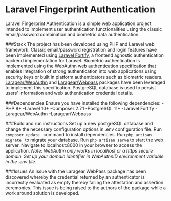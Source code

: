 # Laravel Fingerprint Authentication
Laravel Fingerprint Authentication is a simple web application project intended to implement user authentication functionalities using the classic email/password combination and biometric data authentication.

###Stack
The project has been developed using PHP and Laravel web framework. Classic email/password registration and login features have been implemented using [Laravel Fortify](), a frontend agnostic authentication backend implementation for Laravel.
Biometric authentication is implemented using the WebAuthn web authentication specification that enables integration of strong authentication into web applications using security keys or built in platform authenticators such as  biometric readers. [Laragear/WebAuthn]() and [Laragear/Webpass]() packages have been leveraged to implement this specification.
PostgreSQL database is used to persist users' information and web authentication credential details.

###Dependencies
Ensure you have installed the following dependencies:
-PHP 8+
-Laravel 10+
-Composer 2.7.1
-PostgreSQL 11+
-Laravel Fortify
-Laragear/WebAuthn
-Laragear/Webpass

###Build and run instructions
Set up a new postgreSQL database and change the necessary configuration options in .env configuration file.
Run ```composer update ``` command to install dependencies.
Run ```php artisan migrate ``` to migrate your database.
Run ```php artisan serve``` to start the web server.
Navigate to localhost:8000 in your browser to access the application.
*Note: WebAuthn only works in localhost or a https secure domain. Set up your domain identifier in WebAuthnID environment variable in the .env file*.

###Issues
An issue with the Laragear WebPass package has been discovered whereby the credential returned by an authenticator is incorrectly evaluated as empty thereby failing the attestation and assertion ceremonies. This issue is being raised to the authors of the package while a work around solution is developed.





